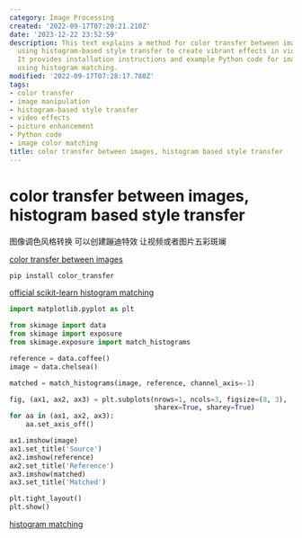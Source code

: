 ```yaml
---
category: Image Processing
created: '2022-09-17T07:20:21.210Z'
date: '2023-12-22 23:52:59'
description: This text explains a method for color transfer between images, specifically
  using histogram-based style transfer to create vibrant effects in videos or pictures.
  It provides installation instructions and example Python code for image color matching
  using histogram matching.
modified: '2022-09-17T07:28:17.780Z'
tags:
- color transfer
- image manipulation
- histogram-based style transfer
- video effects
- picture enhancement
- Python code
- image color matching
title: color transfer between images, histogram based style transfer
---
```


# color transfer between images, histogram based style transfer

图像调色风格转换 可以创建蹦迪特效 让视频或者图片五彩斑斓

[color transfer between images](https://github.com/jrosebr1/color_transfer)

```bash
pip install color_transfer
```

[official scikit-learn histogram matching](https://scikit-image.org/docs/dev/auto_examples/color_exposure/plot_histogram_matching.html)

```python
import matplotlib.pyplot as plt

from skimage import data
from skimage import exposure
from skimage.exposure import match_histograms

reference = data.coffee()
image = data.chelsea()

matched = match_histograms(image, reference, channel_axis=-1)

fig, (ax1, ax2, ax3) = plt.subplots(nrows=1, ncols=3, figsize=(8, 3),
                                    sharex=True, sharey=True)
for aa in (ax1, ax2, ax3):
    aa.set_axis_off()

ax1.imshow(image)
ax1.set_title('Source')
ax2.imshow(reference)
ax2.set_title('Reference')
ax3.imshow(matched)
ax3.set_title('Matched')

plt.tight_layout()
plt.show()
```

[histogram matching](https://pyimagesearch.com/2021/02/08/histogram-matching-with-opencv-scikit-image-and-python/)
